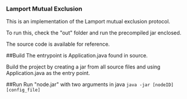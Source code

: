 ### Lamport Mutual Exclusion 
This is an implementation of the Lamport mutual exclusion protocol. 

To run this, check the "out" folder and run the precompiled jar enclosed.

The source code is available for reference.

##Build
The entrypoint is Application.java found in source.

Build the project by creating a jar from all source files and using Application.java as the entry point.

##Run
Run "node.jar" with two arguments in java 
`java -jar [nodeID] [config_file]`